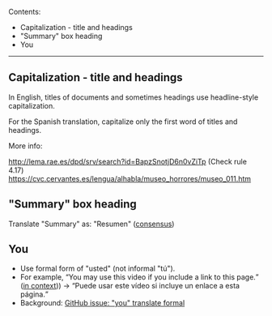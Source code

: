 Contents:
* Capitalization - title and headings
* "Summary" box heading
* You
<hr>

## Capitalization - title and headings

In English, titles of documents and sometimes headings use headline-style capitalization.

For the Spanish translation, capitalize only the first word of titles and headings.

More info:

http://lema.rae.es/dpd/srv/search?id=BapzSnotjD6n0vZiTp (Check rule 4.17)
https://cvc.cervantes.es/lengua/alhabla/museo_horrores/museo_011.htm

## "Summary" box heading

Translate "Summary" as: "Resumen" ([consensus](https://github.com/w3c/translation-glossaries/issues/3))

## You
* Use formal form of "usted" (not informal "tú").
* For example, <q>You may use this video if you include a link to this page.</q> ([in context](https://www.w3.org/WAI/videos/standards-and-benefits/#permission))) -> <q>Puede usar este vídeo si incluye un enlace a esta página.</q>
* Background: [GitHub issue: "you" translate formal](https://github.com/w3c/wai-website/issues/123)
